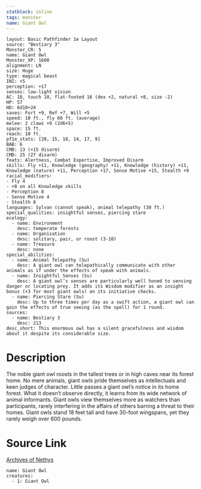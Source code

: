 ```yaml
---
statblock: inline
tags: monster
name: Giant Owl
---
```

```statblock
layout: Basic Pathfinder 1e Layout
source: "Bestiary 3"
Monster_CR: 5
name: Giant Owl
Monster_XP: 1600
alignment: LN
size: Huge
type: magical beast
INI: +5
perception: +17
senses: low-light vision
AC: 18, touch 10, flat-footed 16 (dex +2, natural +8, size -2)
HP: 57
HD: 6d10+24
saves: Fort +9, Ref +7, Will +5
speed: 10 ft., fly 60 ft. (average)
melee: 2 claws +9 (2d6+5)
space: 15 ft.
reach: 10 ft.
pf1e_stats: [20, 15, 18, 14, 17, 9]
BAB: 6
CMB: 13 (+15 disarm)
CMD: 25 (27 disarm)
feats: Alertness, Combat Expertise, Improved Disarm
skills: Fly +11, Knowledge (geography) +11, Knowledge (history) +11, Knowledge (nature) +11, Perception +17, Sense Motive +15, Stealth +9
racial_modifiers:
- Fly 4
- +8 on all Knowledge skills
- Perception 8
- Sense Motive 4
- Stealth 8
languages: Sylvan (cannot speak), animal telepathy (30 ft.)
special_qualities: insightful senses, piercing stare
ecology:
  - name: Environment
    desc: temperate forests
  - name: Organisation
    desc: solitary, pair, or roost (3-10)
  - name: Treasure
    desc: none
special_abilities:
  - name: Animal Telepathy (Su)
    desc: A giant owl can telepathically communicate with other animals as if under the effects of speak with animals.
  - name: Insightful Senses (Su)
    desc: A giant owl’s senses are particularly well honed to sensing danger or locating prey. It adds its Wisdom modifier as an insight bonus (+3 for most giant owls) on its initiative checks.
  - name: Piercing Stare (Su)
    desc: Up to three times per day as a swift action, a giant owl can gain the effects of true seeing (as the spell) for 1 round.
sources:
  - name: Bestiary 3
    desc: 213
desc_short: This enormous owl has a silent gracefulness and wisdom about it despite its considerable size.
```
# Description
The noble giant owl roosts in the tallest trees or in high caves near its forest home. No mere animals, giant owls pride themselves as intellectuals and keen judges of character. Little passes a giant owl’s notice in its home forest. What it doesn’t observe directly, it learns from its wide network of animal informants. Giant owls view themselves more as watchers than participants, rarely interfering in the affairs of others barring a threat to their homes. Giant owls stand 18 feet tall and have 30-foot wingspans, yet they rarely weigh over 600 pounds.
# Source Link
[Archives of Nethys](https://aonprd.com/MonsterDisplay.aspx?ItemName=Giant%20Owl)
```encounter-table
name: Giant Owl
creatures:
  - 1: Giant Owl
```
